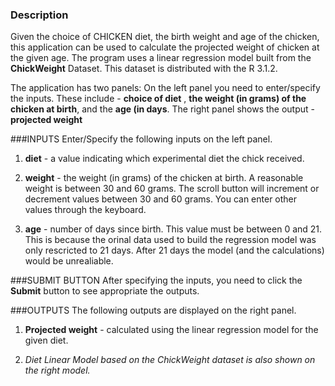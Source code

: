 ### Description
Given the choice of CHICKEN diet, the birth weight and age of the chicken, this application can be used to calculate the projected weight of chicken at the given age. The program uses a linear regression model built from the **ChickWeight** Dataset. This dataset is distributed with the R 3.1.2.

The application has two panels: On the left panel you need to enter/specify the inputs. These include - **choice of diet** , **the weight (in grams) of the chicken at birth**, and the **age (in days**.  The right panel shows the output - **projected weight**

###INPUTS
Enter/Specify the following inputs on the left panel.

1. **diet** - a value indicating which experimental diet the chick received.

2. **weight** - the weight (in grams)  of the chicken at birth. A reasonable weight is between 30 and 60 grams. The scroll button will increment or decrement values between 30 and 60 grams. You can enter other values through the keyboard.

3. **age** - number of days since birth. This value must be between 0 and 21. This is because the orinal data used to build the regression model was only rescricted to 21 days. After 21 days the model (and the calculations) would be unrealiable.

###SUBMIT BUTTON
After specifying the inputs, you need to click the **Submit** button to see appropriate the outputs.

###OUTPUTS
The following outputs are displayed on the right panel.

1. **Projected weight** - calculated using the linear regression model for the given diet.

2. *Diet Linear Model based on the ChickWeight dataset is also shown on the right model.*
